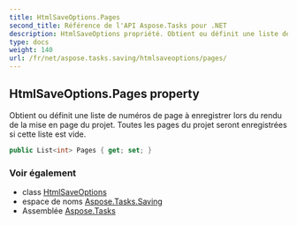 ```yaml
---
title: HtmlSaveOptions.Pages
second_title: Référence de l'API Aspose.Tasks pour .NET
description: HtmlSaveOptions propriété. Obtient ou définit une liste de numéros de page à enregistrer lors du rendu de la mise en page du projet. Toutes les pages du projet seront enregistrées si cette liste est vide.
type: docs
weight: 140
url: /fr/net/aspose.tasks.saving/htmlsaveoptions/pages/
---
```

## HtmlSaveOptions.Pages property

Obtient ou définit une liste de numéros de page à enregistrer lors du rendu de la mise en page du projet. Toutes les pages du projet seront enregistrées si cette liste est vide.

```csharp
public List<int> Pages { get; set; }
```

### Voir également

* class [HtmlSaveOptions](../)
* espace de noms [Aspose.Tasks.Saving](../../htmlsaveoptions/)
* Assemblée [Aspose.Tasks](../../../)


